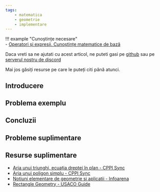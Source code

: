 ```yaml
---
tags:
    - matematica
    - geometrie
    - implementare
---
```


!!! example "Cunoștințe necesare"  
    - [Operatori și expresii. Cunoștințe matematice de bază](https://edu.roalgo.ro/cppintro/basic-math/)

Daca vreti sa ne ajutati cu acest articol, ne puteti gasi pe
[github](https://github.com/roalgo-discord/arhiva-educationala) sau pe [serverul
nostru de discord](https://discord.gg/vdDRSmg3fC)

Mai jos găsiți resurse pe care le puteți citi până atunci.

## Introducere

## Problema exemplu

## Concluzii

## Probleme suplimentare

## Resurse suplimentare

- [Aria unui triunghi, ecuația dreptei în plan - CPPI
  Sync](https://cppi.sync.ro/materia/aria_unui_triunghi_formula.html)
- [Aria unui poligon simplu - CPPI
  Sync](https://cppi.sync.ro/materia/aria_unui_poligon_simplu.html)
- [Notiuni elementare de geometrie si aplicatii -
  Infoarena](https://www.infoarena.ro/notiuni-de-geometrie-si-aplicatii)
- [Rectangle Geometry - USACO Guide](https://usaco.guide/bronze/rect-geo)
